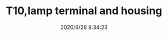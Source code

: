 ﻿---
layout: post 
title: T10,lamp terminal and  housing
tags: 
categories: housing-terminal
overview: T10,lamp terminal and  housing
series: 
part_number: T10
thumb_img: static/202006/377-thumb-20200628163704.jpg
small_img: static/202006/377-20200628163704.jpg
date: 2020/6/28 8:34:23
---



